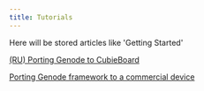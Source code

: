 ```yaml
---
title: Tutorials
---
```


Here will be stored articles like 'Getting Started'

[(RU) Porting Genode to CubieBoard](porting_genode_to_cubieboard/)

[Porting Genode framework to a commercial device](genode_nookhdp/)